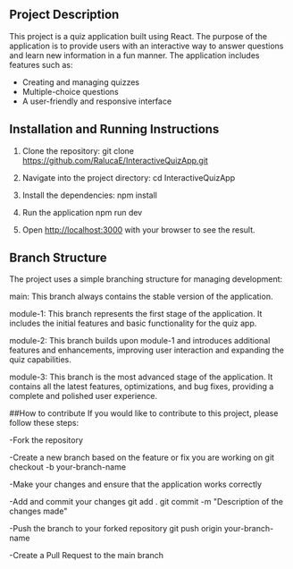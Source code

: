 
## Project Description

This project is a quiz application built using React. The purpose of the application is to provide users with an interactive way to answer questions and learn new information in a fun manner. The application includes features such as:
- Creating and managing quizzes
- Multiple-choice questions
- A user-friendly and responsive interface


## Installation and Running Instructions

1. Clone the repository:
   git clone https://github.com/RalucaE/InteractiveQuizApp.git
 
2. Navigate into the project directory: 
   cd InteractiveQuizApp
   
3. Install the dependencies:
	npm install
4. Run the application
	npm run dev
5. Open [http://localhost:3000](http://localhost:3000) with your browser to see the result.


## Branch Structure
The project uses a simple branching structure for managing development:

main: This branch always contains the stable version of the application.

module-1: This branch represents the first stage of the application. It includes the initial features and basic functionality for the quiz app.

module-2: This branch builds upon module-1 and introduces additional features and enhancements, improving user interaction and expanding the quiz capabilities.

module-3: This branch is the most advanced stage of the application. It contains all the latest features, optimizations, and bug fixes, providing a complete and polished user experience.

##How to contribute 
If you would like to contribute to this project, please follow these steps:

-Fork the repository

-Create a new branch based on the feature or fix you are working on
	git checkout -b your-branch-name
	
-Make your changes and ensure that the application works correctly

-Add and commit your changes
	git add .
	git commit -m "Description of the changes made"
	
-Push the branch to your forked repository
	git push origin your-branch-name
	
-Create a Pull Request to the main branch